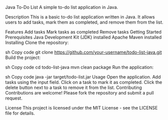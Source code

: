 Java To-Do List
A simple to-do list application in Java.

Description
This is a basic to-do list application written in Java. It allows users to add tasks, mark them as completed, and remove them from the list.

Features
Add tasks
Mark tasks as completed
Remove tasks
Getting Started
Prerequisites
Java Development Kit (JDK) installed
Apache Maven installed
Installing
Clone the repository:

sh
Copy code
git clone https://github.com/your-username/todo-list-java.git
Build the project:

sh
Copy code
cd todo-list-java
mvn clean package
Run the application:

sh
Copy code
java -jar target/todo-list.jar
Usage
Open the application.
Add tasks using the input field.
Click on a task to mark it as completed.
Click the delete button next to a task to remove it from the list.
Contributing
Contributions are welcome! Please fork the repository and submit a pull request.

License
This project is licensed under the MIT License - see the LICENSE file for details.
